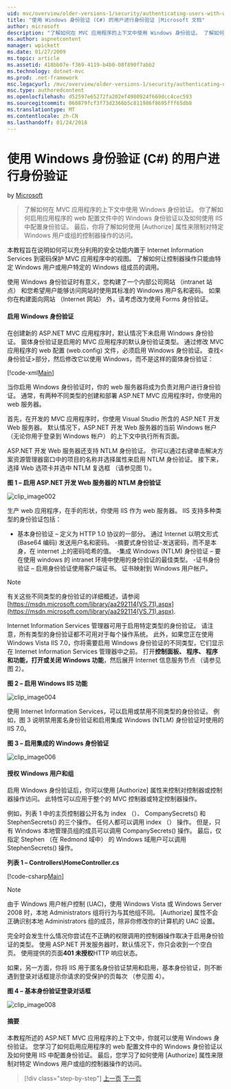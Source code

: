 ```yaml
---
uid: mvc/overview/older-versions-1/security/authenticating-users-with-windows-authentication-cs
title: "使用 Windows 身份验证 (C#) 的用户进行身份验证 |Microsoft 文档"
author: microsoft
description: "了解如何在 MVC 应用程序的上下文中使用 Windows 身份验证。 了解如何启用 Windows 身份验证在你的应用程序 web co..."
ms.author: aspnetcontent
manager: wpickett
ms.date: 01/27/2009
ms.topic: article
ms.assetid: 418bb07e-f369-4119-b4b0-08f890f7abb2
ms.technology: dotnet-mvc
ms.prod: .net-framework
msc.legacyurl: /mvc/overview/older-versions-1/security/authenticating-users-with-windows-authentication-cs
msc.type: authoredcontent
ms.openlocfilehash: d52597e65272fa202ef4980924f669dcc4cec593
ms.sourcegitcommit: 060879fcf3f73d2366b5c811986f8695fff65db8
ms.translationtype: MT
ms.contentlocale: zh-CN
ms.lasthandoff: 01/24/2018
---
```

<a name="authenticating-users-with-windows-authentication-c"></a>使用 Windows 身份验证 (C#) 的用户进行身份验证
====================
by [Microsoft](https://github.com/microsoft)

> 了解如何在 MVC 应用程序的上下文中使用 Windows 身份验证。 你了解如何启用应用程序的 web 配置文件中的 Windows 身份验证以及如何使用 IIS 中配置身份验证。 最后，你将了解如何使用 [Authorize] 属性来限制对特定 Windows 用户或组的控制器操作的访问。


本教程旨在说明如何可以充分利用的安全功能内置于 Internet Information Services 到密码保护 MVC 应用程序中的视图。 了解如何让控制器操作只能由特定 Windows 用户或用户特定的 Windows 组成员的调用。

使用 Windows 身份验证时有意义，您构建了一个内部公司网站 （intranet 站点） 和您希望用户能够访问网站时使用其标准的 Windows 用户名和密码。 如果你在构建面向网站 （Internet 网站） 外，请考虑改为使用 Forms 身份验证。

#### <a name="enabling-windows-authentication"></a>启用 Windows 身份验证

在创建新的 ASP.NET MVC 应用程序时，默认情况下未启用 Windows 身份验证。 窗体身份验证是启用的 MVC 应用程序的默认身份验证类型。 通过修改 MVC 应用程序的 web 配置 (web.config) 文件，必须启用 Windows 身份验证。 查找&lt;身份验证&gt;部分，然后修改它以使用 Windows，而不是这样的窗体身份验证：

[!code-xml[Main](authenticating-users-with-windows-authentication-cs/samples/sample1.xml)]

当你启用 Windows 身份验证时，你的 web 服务器将成为负责对用户进行身份验证。 通常，有两种不同类型的创建和部署 ASP.NET MVC 应用程序时，你使用的 web 服务器。

首先，在开发的 MVC 应用程序时，你使用 Visual Studio 所含的 ASP.NET 开发 Web 服务器。 默认情况下，ASP.NET 开发 Web 服务器的当前 Windows 帐户 （无论你用于登录到 Windows 帐户） 的上下文中执行所有页面。

ASP.NET 开发 Web 服务器还支持 NTLM 身份验证。 你可以通过右键单击解决方案资源管理器窗口中的项目的名称并选择属性来启用 NTLM 身份验证。 接下来，选择 Web 选项卡并选中 NTLM 复选框 （请参见图 1）。

**图 1 – 启用 ASP.NET 开发 Web 服务器的 NTLM 身份验证**

![clip_image002](authenticating-users-with-windows-authentication-cs/_static/image1.jpg)

生产 web 应用程序，在手的形状，你使用 IIS 作为 web 服务器。 IIS 支持多种类型的身份验证包括：

- 基本身份验证 – 定义为 HTTP 1.0 协议的一部分。 通过 Internet 以明文形式 (Base64 编码) 发送用户名和密码。 -摘要式身份验证-发送密码，而不是本身，在 internet 上的密码哈希的值。 -集成 Windows (NTLM) 身份验证 – 要在使用 windows 的 intranet 环境中使用的身份验证的最佳类型。 -证书身份验证 – 启用身份验证使用客户端证书。 证书映射到 Windows 用户帐户。

> [!NOTE] 
> 
> 有关这些不同类型的身份验证的详细概述，请参阅[https://msdn.microsoft.com/library/aa292114(VS.71).aspx](https://msdn.microsoft.com/library/aa292114(VS.71).aspx).


Internet Information Services 管理器可用于启用特定类型的身份验证。 请注意，所有类型的身份验证都不可用对于每个操作系统。 此外，如果您正在使用 Windows Vista IIS 7.0，你将需要启用 Windows 身份验证的不同类型，它们显示在 Internet Information Services 管理器中之前。 打开**控制面板、 程序、 程序和功能，打开或关闭 Windows 功能**，然后展开 Internet 信息服务节点 （请参见图 2）。

**图 2 – 启用 Windows IIS 功能**

![clip_image004](authenticating-users-with-windows-authentication-cs/_static/image2.jpg)

使用 Internet Information Services，可以启用或禁用不同类型的身份验证。 例如，图 3 说明禁用匿名身份验证和启用集成 Windows (NTLM) 身份验证时使用的 IIS 7.0。

**图 3 – 启用集成的 Windows 身份验证**

![clip_image006](authenticating-users-with-windows-authentication-cs/_static/image3.jpg)

#### <a name="authorizing-windows-users-and-groups"></a>授权 Windows 用户和组

启用 Windows 身份验证后，你可以使用 [Authorize] 属性来控制对控制器或控制器操作访问。 此特性可以应用于整个的 MVC 控制器或特定控制器操作。

例如，列表 1 中的主页控制器公开名为 index （）、 CompanySecrets() 和 StephenSecrets() 的三个操作。 任何人都可以调用 index （） 操作。 但是，只有 Windows 本地管理员组的成员可以调用 CompanySecrets() 操作。 最后，仅指定 Stephen （在 Redmond 域中） 的 Windows 域用户可以调用 StephenSecrets() 操作。

**列表 1 – Controllers\HomeController.cs**

[!code-csharp[Main](authenticating-users-with-windows-authentication-cs/samples/sample2.cs)]

> [!NOTE] 
> 
> 由于 Windows 用户帐户控制 (UAC)，使用 Windows Vista 或 Windows Server 2008 时，本地 Administrators 组将行为与其他组不同。 [Authorize] 属性不会正确识别本地 Administrators 组的成员，除非你修改你的计算机的 UAC 设置。


完全时会发生什么情况你尝试在不正确的权限调用的控制器操作取决于启用身份验证的类型。 使用 ASP.NET 开发服务器时，默认情况下，你只会收到一个空白页。 使用提供的页面**401 未授权**HTTP 响应状态。

如果，另一方面，你将 IIS 用于匿名身份验证禁用和启用，基本身份验证，则不断遇到登录对话框提示你请求的受保护的页每次 （参见图 4）。

**图 4 – 基本身份验证登录对话框**

![clip_image008](authenticating-users-with-windows-authentication-cs/_static/image4.jpg)

#### <a name="summary"></a>摘要

本教程所述的 ASP.NET MVC 应用程序的上下文中，你就可以使用 Windows 身份验证。 您学习了如何启用应用程序的 web 配置文件中的 Windows 身份验证以及如何使用 IIS 中配置身份验证。 最后，您学习了如何使用 [Authorize] 属性来限制对特定 Windows 用户或组的控制器操作的访问。

>[!div class="step-by-step"]
[上一页](authenticating-users-with-forms-authentication-cs.md)
[下一页](preventing-javascript-injection-attacks-cs.md)
